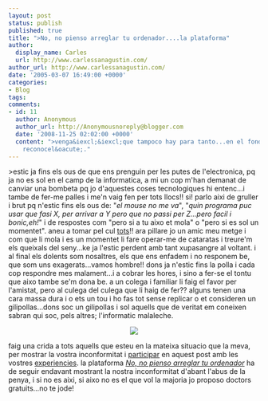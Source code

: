 ```yaml
---
layout: post
status: publish
published: true
title: ">No, no pienso arreglar tu ordenador....la plataforma"
author:
  display_name: Carles
  url: http://www.carlessanagustin.com/
author_url: http://www.carlessanagustin.com/
date: '2005-03-07 16:49:00 +0000'
categories:
- Blog
tags:
comments:
- id: 11
  author: Anonymous
  author_url: http://Anonymousnoreply@blogger.com
  date: '2008-11-25 02:02:00 +0000'
  content: ">venga&iexcl;&iexcl;que tampoco hay para tanto...en el fondo os gusta,
    reconocel&oacute;."
---
```

<p>>estic ja fins els ous de que ens prenguin per les putes de l'electronica, pq ja no es sol en el camp de la informatica, a mi un cop m'han demanat de canviar una bombeta pq jo d'aquestes coses tecnologiques hi entenc...i tambe de fer-me palles i me'n vaig fen per tots llocs!! si! parlo aixi de gruller i brut pq n'estic fins els ous de: "<span style="font-style:italic;">el mouse no me va</span>", "<span style="font-style:italic;">quin programa puc usar que fasi X, per arrivar a Y pero que no passi per Z...pero facil i bonic,eh!</span>" i de respostes com "pero si a tu aixo et mola" o "pero si es sol un momentet". aneu a tomar pel cul <a href="http://www.thinkgeek.com/tshirts/ladies/38e8/" target="_blank">tots</a>!! ara pillare jo un amic meu metge i com que li mola i es un momentet li fare operar-me de cataratas i treure'm els queixals del seny...ke ja l'estic perdent amb tant xupasangre al voltant. i al final els dolents som nosaltres, els que ens enfadem i no responem be, que som uns exagerats...vamos hombre!! dons ja n'estic fins la polla i cada cop respondre mes malament...i a cobrar les hores, i sino a fer-se el tontu que aixo tambe se'm dona be. a un colega i familiar li faig el favor per l'amistat, pero al culega del culega que li haig de fer?? alguns tenen una cara massa dura i o ets un tou i ho fas tot sense replicar o et consideren un gilipollas...dons soc un gilipollas i sol aquells que de veritat em coneixen sabran qui soc, pels altres; l'informatic malaleche.
<div style="text-align:center;"><a href="http://es.geocities.com/carles_mayh/no.jpg" target="_blank"><img src="http://es.geocities.com/carles_mayh/tn_no.png" border="0" /></a></div>
<p> faig una crida a tots aquells que esteu en la mateixa situacio que la meva, per mostrar la vostra inconformitat i <a href="http://tonyworld.net/index.php?p=196" target="_blank">participar</a> en aquest post amb les vostres <a href="http://sukiweb.net/archivos/2004/12/14/bueno-vale-te-arreglo-el-ordenador-pero/" target="_blank">experiencies</a>. la plataforma <a href="http://www.ropafriki.com/camisetas/hardfreaks/no/" target="_blank"><span style="font-style:italic;">No, no pienso arreglar tu ordenador</span></a> ha de seguir endavant mostrant la nostra inconformitat d'abant l'abus de la penya, i si no es aixi, si aixo no es el que vol la majoria jo proposo doctors gratuits...no te jode!</p>
